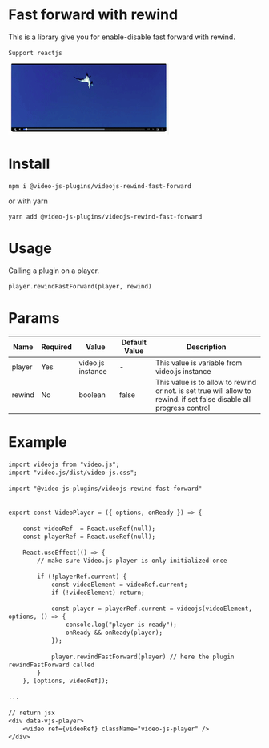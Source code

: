 # Fast forward with rewind
This is a library give you for enable-disable fast forward with rewind.

`Support reactjs`

![Demo rewind fast forward](public/demo.gif)

# Install
```
npm i @video-js-plugins/videojs-rewind-fast-forward
```

or with yarn
```
yarn add @video-js-plugins/videojs-rewind-fast-forward
```
# Usage
Calling a plugin on a player.
```
player.rewindFastForward(player, rewind)
```

# Params
| Name   | Required | Value             | Default Value | Description                                                                                                          |
|--------|----------|-------------------|---------------|----------------------------------------------------------------------------------------------------------------------|
| player | Yes      | video.js instance | -             | This value is variable from video.js instance                                                                        |
| rewind | No       | boolean           | false         | This value is to allow to rewind or not. is set true will allow to rewind. if set false disable all progress control |

# Example
```
import videojs from "video.js";
import "video.js/dist/video-js.css";

import "@video-js-plugins/videojs-rewind-fast-forward"


export const VideoPlayer = ({ options, onReady }) => {

    const videoRef  = React.useRef(null);
    const playerRef = React.useRef(null);

    React.useEffect(() => {
        // make sure Video.js player is only initialized once
        
        if (!playerRef.current) {
            const videoElement = videoRef.current;
            if (!videoElement) return;

            const player = playerRef.current = videojs(videoElement, options, () => {
                console.log("player is ready");
                onReady && onReady(player);
            });

            player.rewindFastForward(player) // here the plugin rewindFastForward called
        }
    }, [options, videoRef]);

...

// return jsx
<div data-vjs-player>
    <video ref={videoRef} className="video-js-player" />
</div>
```
